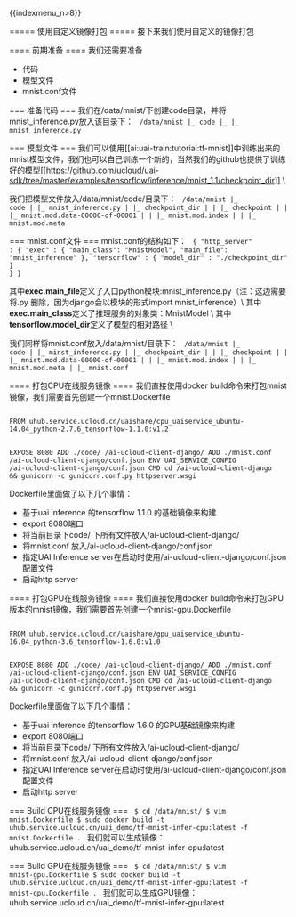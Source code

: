 {{indexmenu_n>8}}

===== 使用自定义镜像打包 =====
接下来我们使用自定义的镜像打包

==== 前期准备 ====
我们还需要准备
  * 代码
  * 模型文件
  * mnist.conf文件

=== 准备代码 ===
我们在/data/mnist/下创建code目录，并将mnist\_inference.py放入该目录下：
<code>
/data/mnist
|_ code
|_ |_ mnist_inference.py
</code>

=== 模型文件 ===
我们可以使用[[ai:uai-train:tutorial:tf-mnist]]中训练出来的mnist模型文件，我们也可以自己训练一个新的，当然我们的github也提供了训练好的模型[[https://github.com/ucloud/uai-sdk/tree/master/examples/tensorflow/inference/mnist_1.1/checkpoint_dir]] \\

我们把模型文件放入/data/mnist/code/目录下：
<code>
/data/mnist
|_ code
|  |_ mnist_inference.py
|  |_ checkpoint_dir
|  |  |_ checkpoint
|  |  |_ mnist.mod.data-00000-of-00001
|  |  |_ mnist.mod.index
|  |  |_ mnist.mod.meta
</code>

=== mnist.conf文件 ===
mnist.conf的结构如下：
<code>
{
    "http_server" : {
        "exec" : {
            "main_class": "MnistModel",
            "main_file": "mnist_inference"
        },
        "tensorflow" : {
            "model_dir" : "./checkpoint_dir"
        }
    }
}
</code>

其中**exec.main\_file**定义了入口python模块:mnist\_inference.py（注：这边需要将.py 删除，因为django会以模块的形式import mnist\_inference）\\
其中**exec.main\_class**定义了推理服务的对象类：MnistModel \\
其中**tensorflow.model\_dir**定义了模型的相对路径 \\

我们同样将mnist.conf放入/data/mnist/目录下：
<code>
/data/mnist
|_ code
|  |_ minst_inference.py
|  |_ checkpoint_dir
|  |  |_ checkpoint
|  |  |_ mnist.mod.data-00000-of-00001
|  |  |_ mnist.mod.index
|  |  |_ mnist.mod.meta
|  |_ mnist.conf
</code>

==== 打包CPU在线服务镜像 ====
我们直接使用docker build命令来打包mnist镜像，我们需要首先创建一个mnist.Dockerfile

<code>
FROM uhub.service.ucloud.cn/uaishare/cpu_uaiservice_ubuntu-14.04_python-2.7.6_tensorflow-1.1.0:v1.2

EXPOSE 8080
ADD ./code/ /ai-ucloud-client-django/
ADD ./mnist.conf  /ai-ucloud-client-django/conf.json
ENV UAI_SERVICE_CONFIG /ai-ucloud-client-django/conf.json
CMD cd /ai-ucloud-client-django && gunicorn -c gunicorn.conf.py httpserver.wsgi
</code>

Dockerfile里面做了以下几个事情：
  - 基于uai inference 的tensorflow 1.1.0 的基础镜像来构建
  - export 8080端口
  - 将当前目录下code/ 下所有文件放入/ai-ucloud-client-django/
  - 将mnist.conf  放入/ai-ucloud-client-django/conf.json
  - 指定UAI Inference server在启动时使用/ai-ucloud-client-django/conf.json 配置文件
  - 启动http server

==== 打包GPU在线服务镜像 ====
我们直接使用docker build命令来打包GPU版本的mnist镜像，我们需要首先创建一个mnist-gpu.Dockerfile

<code>
FROM uhub.service.ucloud.cn/uaishare/gpu_uaiservice_ubuntu-16.04_python-3.6_tensorflow-1.6.0:v1.0

EXPOSE 8080
ADD ./code/ /ai-ucloud-client-django/
ADD ./mnist.conf  /ai-ucloud-client-django/conf.json
ENV UAI_SERVICE_CONFIG /ai-ucloud-client-django/conf.json
CMD cd /ai-ucloud-client-django && gunicorn -c gunicorn.conf.py httpserver.wsgi
</code>

Dockerfile里面做了以下几个事情：
  - 基于uai inference 的tensorflow 1.6.0 的GPU基础镜像来构建
  - export 8080端口
  - 将当前目录下code/ 下所有文件放入/ai-ucloud-client-django/
  - 将mnist.conf  放入/ai-ucloud-client-django/conf.json
  - 指定UAI Inference server在启动时使用/ai-ucloud-client-django/conf.json 配置文件
  - 启动http server

=== Build CPU在线服务镜像 ===
<code>
$ cd /data/mnist/
$ vim mnist.Dockerfile
$ sudo docker build -t uhub.service.ucloud.cn/uai_demo/tf-mnist-infer-cpu:latest -f mnist.Dockerfile .
</code>
我们就可以生成镜像：uhub.service.ucloud.cn/uai_demo/tf-mnist-infer-cpu:latest

=== Build GPU在线服务镜像 ===
<code>
$ cd /data/mnist/
$ vim mnist-gpu.Dockerfile
$ sudo docker build -t uhub.service.ucloud.cn/uai_demo/tf-mnist-infer-gpu:latest -f mnist-gpu.Dockerfile .
</code>
我们就可以生成GPU镜像：uhub.service.ucloud.cn/uai_demo/tf-mnist-infer-gpu:latest

